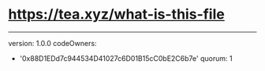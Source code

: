 # https://tea.xyz/what-is-this-file
---
version: 1.0.0
codeOwners:
  - '0x88D1EDd7c944534D41027c6D01B15cC0bE2C6b7e'
quorum: 1

